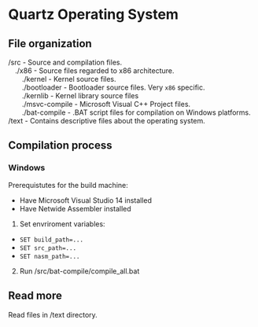 Quartz Operating System
=======================

## File organization

/src - Source and compilation files.<br>
&emsp;./x86 - Source files regarded to x86 architecture.<br>
&emsp;&emsp;./kernel - Kernel source files.<br>
&emsp;&emsp;./bootloader - Bootloader source files. Very `x86` specific.<br>
&emsp;&emsp;./kernlib - Kernel library source files<br>
&emsp;&emsp;./msvc-compile - Microsoft Visual C++ Project files.<br>
&emsp;&emsp;./bat-compile - .BAT script files for compilation on Windows platforms.<br>
/text - Contains descriptive files about the operating system.<br>

## Compilation process

### Windows

Prerequistutes for the build machine:

*	Have Microsoft Visual Studio 14 installed
*	Have Netwide Assembler installed

1. Set envriroment variables:
* `SET build_path=...`
* `SET src_path=...`
* `SET nasm_path=...`
2. Run /src/bat-compile/compile_all.bat

## Read more

Read files in /text directory.
